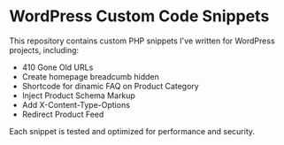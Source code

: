 # WordPress Custom Code Snippets

This repository contains custom PHP snippets I've written for WordPress projects, including:
- 410 Gone Old URLs
- Create homepage breadcumb hidden
- Shortcode for dinamic FAQ on Product Category
- Inject Product Schema Markup
- Add X-Content-Type-Options
- Redirect Product Feed

Each snippet is tested and optimized for performance and security.

